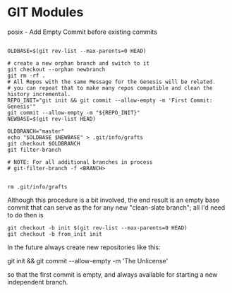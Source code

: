 # GIT Modules


posix - Add Empty Commit before existing commits
```shell

OLDBASE=$(git rev-list --max-parents=0 HEAD)

# create a new orphan branch and switch to it
git checkout --orphan newbranch
git rm -rf .
# All Repos with the same Message for the Genesis will be related.
# you can repeat that to make many repos compatible and clean the history incremental.
REPO_INIT="git init && git commit --allow-empty -m 'First Commit: Genesis'"
git commit --allow-empty -m "${REPO_INIT}"
NEWBASE=$(git rev-list HEAD)

OLDBRANCH="master"
echo "$OLDBASE $NEWBASE" > .git/info/grafts
git checkout $OLDBRANCH
git filter-branch

# NOTE: For all additional branches in process
# git-filter-branch -f <BRANCH>


rm .git/info/grafts
```

Although this procedure is a bit involved, the end result is an empty base commit that can serve as the <start-point> 
for any new "clean-slate branch"; all I'd need to do then is

```
git checkout -b init $(git rev-list --max-parents=0 HEAD)
git checkout -b from_init init
```

In the future always create new repositories like this:

git init && git commit --allow-empty -m 'The Unlicense'

so that the first commit is empty, and always available for starting a new independent branch.
